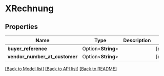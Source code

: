 # XRechnung

## Properties

Name | Type | Description | Notes
------------ | ------------- | ------------- | -------------
**buyer_reference** | Option<**String**> |  | [optional]
**vendor_number_at_customer** | Option<**String**> |  | [optional]

[[Back to Model list]](../README.md#documentation-for-models) [[Back to API list]](../README.md#documentation-for-api-endpoints) [[Back to README]](../README.md)


